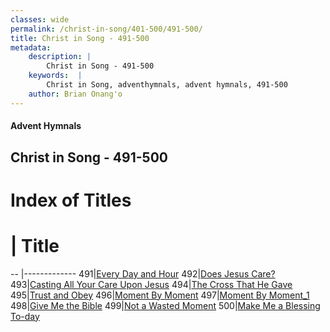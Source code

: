 ```yaml
---
classes: wide
permalink: /christ-in-song/401-500/491-500/
title: Christ in Song - 491-500
metadata:
    description: |
        Christ in Song - 491-500
    keywords:  |
        Christ in Song, adventhymnals, advent hymnals, 491-500
    author: Brian Onang'o
---
```


#### Advent Hymnals
## Christ in Song - 491-500

# Index of Titles
# | Title                        
-- |-------------
491|[Every Day and Hour](/christ-in-song/401-500/491-500/Every-Day-and-Hour)
492|[Does Jesus Care?](/christ-in-song/401-500/491-500/Does-Jesus-Care)
493|[Casting All Your Care Upon Jesus](/christ-in-song/401-500/491-500/Casting-All-Your-Care-Upon-Jesus)
494|[The Cross That He Gave](/christ-in-song/401-500/491-500/The-Cross-That-He-Gave)
495|[Trust and Obey](/christ-in-song/401-500/491-500/Trust-and-Obey)
496|[Moment By Moment](/christ-in-song/401-500/491-500/Moment-By-Moment)
497|[Moment By Moment_1](/christ-in-song/401-500/491-500/Moment-By-Moment_1)
498|[Give Me the Bible](/christ-in-song/401-500/491-500/Give-Me-the-Bible)
499|[Not a Wasted Moment](/christ-in-song/401-500/491-500/Not-a-Wasted-Moment)
500|[Make Me a Blessing To-day](/christ-in-song/401-500/491-500/Make-Me-a-Blessing-To-day)